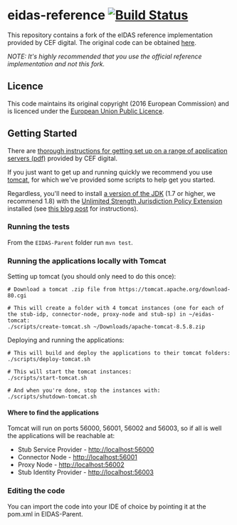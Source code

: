 # eidas-reference [![Build Status](https://travis-ci.org/alphagov/eidas-reference.svg?branch=master)](https://travis-ci.org/alphagov/eidas-reference)

This repository contains a fork of the eIDAS reference implementation provided by CEF digital.
The original code can be obtained [here](https://ec.europa.eu/cefdigital/wiki/display/CEFDIGITAL/eIDAS-Node).

*NOTE: It's highly recommended that you use the official reference implementation and not this fork.*

## Licence

This code maintains its original copyright (2016 European Commission) and is licenced under the
[European Union Public Licence](https://ec.europa.eu/cefdigital/wiki/download/attachments/30771884/eupl1.1.-licence-en_0.pdf).

## Getting Started

There are [thorough instructions for getting set up on a range of application servers (pdf)](https://ec.europa.eu/cefdigital/wiki/download/attachments/30771884/eIDAS%20Node%20Installation%20Manual%20v1.1.pdf)
provided by CEF digital.

If you just want to get up and running quickly we recommend you use [tomcat](https://tomcat.apache.org/), for which we've provided some scripts to help get you started.

Regardless, you'll need to install [a version of the JDK](http://www.oracle.com/technetwork/java/javase/downloads/jdk8-downloads-2133151.html) (1.7 or higher, we recommend 1.8)
with the [Unlimited Strength Jurisdiction Policy Extension](http://www.oracle.com/technetwork/java/javase/downloads/jce8-download-2133166.html) installed
(see [this blog post](http://suhothayan.blogspot.co.uk/2012/05/how-to-install-java-cryptography.html) for instructions).

### Running the tests

From the `EIDAS-Parent` folder run `mvn test`.

### Running the applications locally with Tomcat

Setting up tomcat (you should only need to do this once):

```
# Download a tomcat .zip file from https://tomcat.apache.org/download-80.cgi

# This will create a folder with 4 tomcat instances (one for each of the stub-idp, connector-node, proxy-node and stub-sp) in ~/eidas-tomcat:
./scripts/create-tomcat.sh ~/Downloads/apache-tomcat-8.5.8.zip
```

Deploying and running the applications:

```
# This will build and deploy the applications to their tomcat folders:
./scripts/deploy-tomcat.sh

# This will start the tomcat instances:
./scripts/start-tomcat.sh

# And when you're done, stop the instances with:
./scripts/shutdown-tomcat.sh
```

#### Where to find the applications

Tomcat will run on ports 56000, 56001, 56002 and 56003, so if all is well the applications will be reachable at:

* Stub Service Provider - [http://localhost:56000](http://localhost:56000)
* Connector Node - [http://localhost:56001](http://localhost:56001)
* Proxy Node - [http://localhost:56002](http://localhost:56002)
* Stub Identity Provider - [http://localhost:56003](http://localhost:56003)


### Editing the code

You can import the code into your IDE of choice by pointing it at the pom.xml in EIDAS-Parent.

